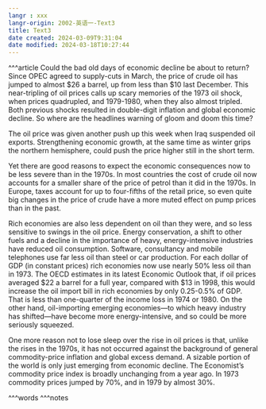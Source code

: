 ```yaml
---
langr : xxx
langr-origin: 2002-英语一-Text3
title: Text3
date created: 2024-03-09T9:31:04
date modified: 2024-03-18T10:27:44
---
```


^^^article
Could the bad old days of economic decline be about to return? Since OPEC agreed to supply-cuts in March, the price of crude oil has jumped to almost $26 a barrel, up from less than $10 last December. This near-tripling of oil prices calls up scary memories of the 1973 oil shock, when prices quadrupled, and 1979-1980, when they also almost tripled. Both previous shocks resulted in double-digit inflation and global economic decline. So where are the headlines warning of gloom and doom this time?

The oil price was given another push up this week when Iraq suspended oil exports. Strengthening economic growth, at the same time as winter grips the northern hemisphere, could push the price higher still in the short term.

Yet there are good reasons to expect the economic consequences now to be less severe than in the 1970s. In most countries the cost of crude oil now accounts for a smaller share of the price of petrol than it did in the 1970s. In Europe, taxes account for up to four-fifths of the retail price, so even quite big changes in the price of crude have a more muted effect on pump prices than in the past.

Rich economies are also less dependent on oil than they were, and so less sensitive to swings in the oil price. Energy conservation, a shift to other fuels and a decline in the importance of heavy, energy-intensive industries have reduced oil consumption. Software, consultancy and mobile telephones use far less oil than steel or car production. For each dollar of GDP (in constant prices) rich economies now use nearly 50% less oil than in 1973. The OECD estimates in its latest Economic Outlook that, if oil prices averaged $22 a barrel for a full year, compared with $13 in 1998, this would increase the oil import bill in rich economies by only 0.25-0.5% of GDP. That is less than one-quarter of the income loss in 1974 or 1980. On the other hand, oil-importing emerging economies—to which heavy industry has shifted—have become more energy-intensive, and so could be more seriously squeezed.

One more reason not to lose sleep over the rise in oil prices is that, unlike the rises in the 1970s, it has not occurred against the background of general commodity-price inflation and global excess demand. A sizable portion of the world is only just emerging from economic decline. The Economist’s commodity price index is broadly unchanging from a year ago. In 1973 commodity prices jumped by 70%, and in 1979 by almost 30%.





^^^words
^^^notes
